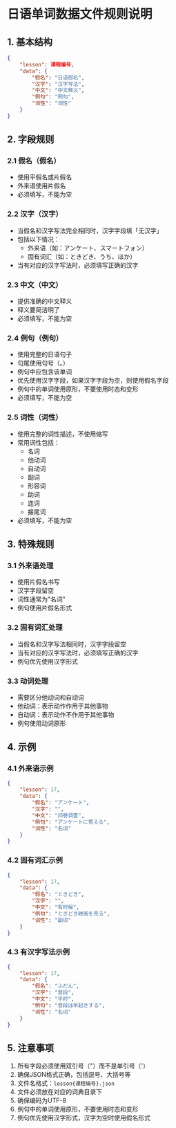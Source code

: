 # 日语单词数据文件规则说明

## 1. 基本结构
```json
{
    "lesson": 课程编号,
    "data": {
        "假名": "日语假名",
        "汉字": "汉字写法",
        "中文": "中文释义",
        "例句": "例句",
        "词性": "词性"
    }
}
```

## 2. 字段规则

### 2.1 假名（假名）
- 使用平假名或片假名
- 外来语使用片假名
- 必须填写，不能为空

### 2.2 汉字（汉字）
- 当假名和汉字写法完全相同时，汉字字段填「无汉字」
- 包括以下情况：
  - 外来语（如：アンケート、スマートフォン）
  - 固有词汇（如：ときどき、うち、ほか）
- 当有对应的汉字写法时，必须填写正确的汉字

### 2.3 中文（中文）
- 提供准确的中文释义
- 释义要简洁明了
- 必须填写，不能为空

### 2.4 例句（例句）
- 使用完整的日语句子
- 句尾使用句号（。）
- 例句中应包含该单词
- 优先使用汉字字段，如果汉字字段为空，则使用假名字段
- 例句中的单词使用原形，不要使用时态和变形
- 必须填写，不能为空

### 2.5 词性（词性）
- 使用完整的词性描述，不使用缩写
- 常用词性包括：
  - 名词
  - 他动词
  - 自动词
  - 副词
  - 形容词
  - 助词
  - 连词
  - 接尾词
- 必须填写，不能为空

## 3. 特殊规则

### 3.1 外来语处理
- 使用片假名书写
- 汉字字段留空
- 词性通常为"名词"
- 例句使用片假名形式

### 3.2 固有词汇处理
- 当假名和汉字写法相同时，汉字字段留空
- 当有对应的汉字写法时，必须填写正确的汉字
- 例句优先使用汉字形式

### 3.3 动词处理
- 需要区分他动词和自动词
- 他动词：表示动作作用于其他事物
- 自动词：表示动作不作用于其他事物
- 例句使用动词原形

## 4. 示例

### 4.1 外来语示例
```json
{
    "lesson": 17,
    "data": {
        "假名": "アンケート",
        "汉字": "",
        "中文": "问卷调查",
        "例句": "アンケートに答える",
        "词性": "名词"
    }
}
```

### 4.2 固有词汇示例
```json
{
    "lesson": 17,
    "data": {
        "假名": "ときどき",
        "汉字": "",
        "中文": "有时候",
        "例句": "ときどき映画を見る",
        "词性": "副词"
    }
}
```

### 4.3 有汉字写法示例
```json
{
    "lesson": 17,
    "data": {
        "假名": "ふだん",
        "汉字": "普段",
        "中文": "平时",
        "例句": "普段は早起きする",
        "词性": "名词"
    }
}
```

## 5. 注意事项
1. 所有字段必须使用双引号（"）而不是单引号（'）
2. 确保JSON格式正确，包括逗号、大括号等
3. 文件名格式：`lesson{课程编号}.json`
4. 文件必须放在对应的词典目录下
5. 确保编码为UTF-8
6. 例句中的单词使用原形，不要使用时态和变形
7. 例句优先使用汉字形式，汉字为空时使用假名形式 